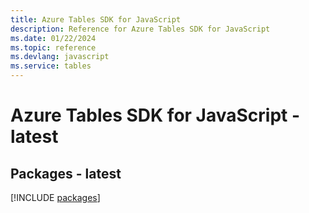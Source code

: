 ```yaml
---
title: Azure Tables SDK for JavaScript
description: Reference for Azure Tables SDK for JavaScript
ms.date: 01/22/2024
ms.topic: reference
ms.devlang: javascript
ms.service: tables
---
```

# Azure Tables SDK for JavaScript - latest
## Packages - latest
[!INCLUDE [packages](tables-index.md)]